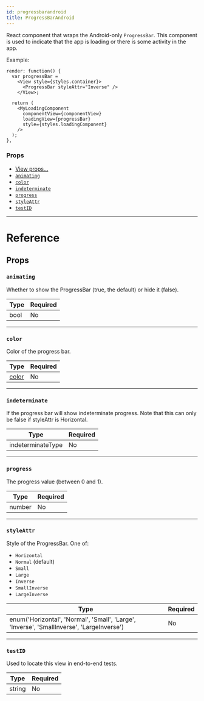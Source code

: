 ```yaml
---
id: progressbarandroid
title: ProgressBarAndroid
---
```

React component that wraps the Android-only `ProgressBar`. This component is used to indicate
that the app is loading or there is some activity in the app.

Example:

```
render: function() {
  var progressBar =
    <View style={styles.container}>
      <ProgressBar styleAttr="Inverse" />
    </View>;

  return (
    <MyLoadingComponent
      componentView={componentView}
      loadingView={progressBar}
      style={styles.loadingComponent}
    />
  );
},
```

### Props

- [View props...](docs/view-props.html)
- [`animating`](docs/progressbarandroid.html#animating)
- [`color`](docs/progressbarandroid.html#color)
- [`indeterminate`](docs/progressbarandroid.html#indeterminate)
- [`progress`](docs/progressbarandroid.html#progress)
- [`styleAttr`](docs/progressbarandroid.html#styleattr)
- [`testID`](docs/progressbarandroid.html#testid)






---

# Reference

## Props

### `animating`

Whether to show the ProgressBar (true, the default) or hide it (false).

| Type | Required |
| - | - |
| bool | No |




---

### `color`

Color of the progress bar.

| Type | Required |
| - | - |
| [color](docs/colors.html) | No |




---

### `indeterminate`

If the progress bar will show indeterminate progress. Note that this
can only be false if styleAttr is Horizontal.

| Type | Required |
| - | - |
| indeterminateType | No |




---

### `progress`

The progress value (between 0 and 1).

| Type | Required |
| - | - |
| number | No |




---

### `styleAttr`

Style of the ProgressBar. One of:

- `Horizontal`
- `Normal` (default)
- `Small`
- `Large`
- `Inverse`
- `SmallInverse`
- `LargeInverse`

| Type | Required |
| - | - |
| enum('Horizontal', 'Normal', 'Small', 'Large', 'Inverse', 'SmallInverse', 'LargeInverse') | No |




---

### `testID`

Used to locate this view in end-to-end tests.

| Type | Required |
| - | - |
| string | No |






